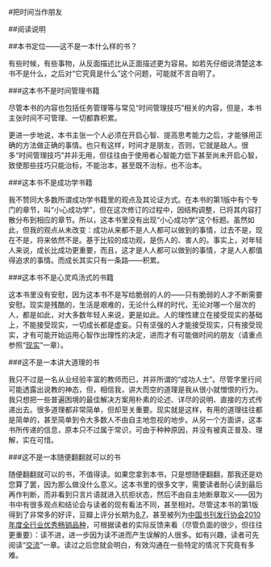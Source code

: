 #把时间当作朋友

##阅读说明

##本书定位——这不是一本什么样的书？

有些时候，有些事物，从反面描述比从正面描述更为容易。如若先仔细说清楚这本书不是什么，之后对“它究竟是什么”这个问题，可能就不言自明了。

###这本书不是时间管理书籍

尽管本书的内容也包括任务管理等与常见“时间管理技巧”相关的内容，但是，本书主张时间不可管理、一切都靠积累。

更进一步地说，本书主张一个人必须在开启心智、提高思考能力之后，才能够用正确的方法做正确的事情。也只有这样，时间才是朋友，否则，它就是敌人。很多“时间管理技巧”并非无用，但往往由于使用者心智能力低下甚至尚未开启心智，致使那些技巧只能治标，不能治本，甚至既不治标，也不治本。

###这本书不是成功学书籍

我不赞同大多数所谓成功学书籍里的观点及其论证方式。在本书的第1版中有个专门的章节，叫“小心成功学”，但在这次修订的过程中，因结构调整，已将其内容打散分布到相应的章节。所以，这本书里没有出现“小心成功学”这个标题。虽然如此，但我的观点从未改变：成功从来都不是人人都可以做到的事情，过去不是，现在不是，将来依然不是。基于比较的成功观，是伤人的、害人的。事实上，对年轻人来说，成长比成功更重要，而且，这才是人人都可以做到的事情，才是人人都值得追求的事情。而成长其实只有一条路——积累。

###这本书不是心灵鸡汤式的书籍

这本书里没有安慰，因为这本书不是写给脆弱的人的——只有脆弱的人才不断需要安慰。现实是残酷的，生活是艰难的，无论什么样的时代，无论对哪一个层次的人，都是如此，对大多数年轻人来说，更是如此。人的理性建立在接受现实的基础上，不能接受现实，一切成长都是虚妄。只有坚强的人才能接受现实，只有接受现实，才有可能开始运用心智作出理性的决定，进而才有可能做时间的朋友（请重点参照“[现实](Chapter2.md)”一章）。

###这不是一本讲大道理的书

我只不过是一名从业经验丰富的教师而已，并非所谓的“成功人士”。尽管字里行间可能透露出说教的神态，但，相信我，讲大而空的道理是我从很小就憎恨的行为。我只想把一些普遍困境的最佳解决方案用朴素的论述、详尽的说明、直接的方式传递出去。很多道理都非常简单，但却至关重要。现实就是这样，有用的道理往往都是简单的，甚至简单到令大多数人不由自主地忽视的地步。从另一个方面讲，这本书所传递的信息，原本只不过属于常识，可由于种种原因，并没有被真正普及、理解，实在可惜。

###这不是一本随便翻翻就可以的书

随便翻翻就可以的书，不值得读。如果您拿到本书，只是想随便翻翻，那我还是劝您算了罢，因为那么做没什么意义。这本书里的很多文字，需要读者耐心读到最后再作判断，而非看到只言片语就进入抗拒状态，然后不由自主地断章取义——因为书中有很多观点和结论会与读者的现有看法不同，甚至相对。尽管这本书的第1版得到了非常多的好评，豆瓣上评分长期为[8.7](http://book.douban.com/subject/3609132/)，甚至被列为[中国书刊发行协会2010年度全行业优秀畅销品种](http://www.cnfaxie.org/yxpx/907.htm)，可根据读者的实际反馈来看（尽管负面的很少，但往往更重要）：读不进，进一步因为读不进而产生误解的人很多。如有兴趣，读者可先阅读“[交流](Chapter6.md)”一章。读过之后您就会明白，有效沟通在一些特定的情况下究竟有多难。
